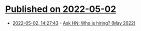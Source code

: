 # [Published on 2022-05-02](index.md)

* [2022-05-02, 14:27:43](https://news.ycombinator.com/item?id=31235540) - [Ask HN: Who is hiring? (May 2022)](https://news.ycombinator.com/item?id=31235540)
